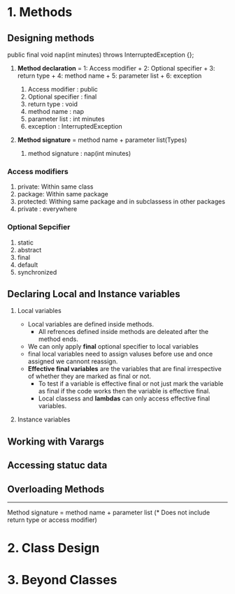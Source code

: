 # 1. Methods

## Designing methods

public final void nap(int minutes) throws InterruptedException {};

1. **Method declaration** = 1: Access modifier + 2: Optional specifier + 3: return type + 4: method name + 5: parameter list + 6: exception


    1. Access modifier      : public
    2. Optional specifier   : final 
    3. return type          : void 
    4. method name          : nap
    5. parameter list       : int minutes
    6. exception            : InterruptedException

2. **Method signature** = method name + parameter list(Types)
    1. method signature     : nap(int minutes)


### Access modifiers

1. private: Within same class
2. package: Within same package
3. protected: Withing same package and in subclassess in other packages
4. private : everywhere

### Optional Sepcifier

1. static
2. abstract
3. final
4. default
5. synchronized


## Declaring Local and Instance variables

1. Local variables
    - Local variables are defined inside methods.
        - All refrences defined inside methods are deleated after the method ends.
    - We can only apply **final** optional specifier to local variables
    - final local variables need to assign valuses before use and once assigned we cannont reassign.
    - **Effective final variables** are the variables that are final irrespective of whether they are marked as final or not. 
        - To test if a variable is effective final or not just mark the variable as final if the code works then the variable is effective final.
        - Local classess and **lambdas** can only access effective final variables.

2. Instance variables


## Working with Varargs

## Accessing statuc data

## Overloading Methods







*******************************************************************************************************

Method signature = method name + parameter list (* Does not include return type or access modifier)






































# 2. Class Design
# 3. Beyond Classes